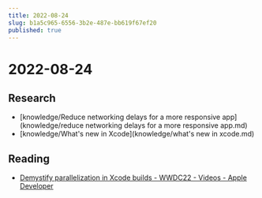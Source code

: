 ```yaml
---
title: 2022-08-24
slug: b1a5c965-6556-3b2e-487e-bb619f67ef20
published: true
---
```


# 2022-08-24

## Research

* \[knowledge/Reduce networking delays for a more responsive app\](knowledge/reduce networking delays for a more responsive app.md)
* \[knowledge/What's new in Xcode\](knowledge/what's new in xcode.md)

## Reading

* [Demystify parallelization in Xcode builds - WWDC22 - Videos - Apple Developer](https://developer.apple.com/videos/play/wwdc2022/110364/)
